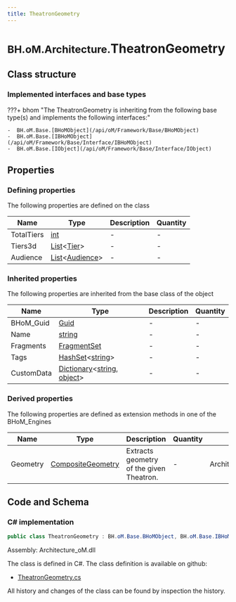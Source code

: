 ```yaml
---
title: TheatronGeometry
---
```


# <small>BH.oM.Architecture.</small>**TheatronGeometry**



## Class structure

### Implemented interfaces and base types

???+ bhom "The TheatronGeometry is inheriting from the following base type(s) and implements the following interfaces:"

    -  BH.oM.Base.[BHoMObject](/api/oM/Framework/Base/BHoMObject)
    -  BH.oM.Base.[IBHoMObject](/api/oM/Framework/Base/Interface/IBHoMObject)
    -  BH.oM.Base.[IObject](/api/oM/Framework/Base/Interface/IObject)


## Properties



### Defining properties

The following properties are defined on the class

| Name             | Type             | Description      | Quantity         |
|------------------|------------------|------------------|------------------|
| TotalTiers | [int](https://learn.microsoft.com/en-us/dotnet/api/System.Int32?view=netstandard-2.0) | - | - |
| Tiers3d | [List](https://learn.microsoft.com/en-us/dotnet/api/System.Collections.Generic.List-1?view=netstandard-2.0)&lt;[Tier](/api/oM/Analytical/Architecture/Theatron/Elements/Tier)&gt; | - | - |
| Audience | [List](https://learn.microsoft.com/en-us/dotnet/api/System.Collections.Generic.List-1?view=netstandard-2.0)&lt;[Audience](/api/oM/Physical/Humans/ViewQuality/Audience)&gt; | - | - |


### Inherited properties
The following properties are inherited from the base class of the object

| Name             | Type             | Description      | Quantity         |
|------------------|------------------|------------------|------------------|
| BHoM_Guid | [Guid](https://learn.microsoft.com/en-us/dotnet/api/System.Guid?view=netstandard-2.0) | - | - |
| Name | [string](https://learn.microsoft.com/en-us/dotnet/api/System.String?view=netstandard-2.0) | - | - |
| Fragments | [FragmentSet](/api/oM/Framework/Base/FragmentSet) | - | - |
| Tags | [HashSet](https://learn.microsoft.com/en-us/dotnet/api/System.Collections.Generic.HashSet-1?view=netstandard-2.0)&lt;[string](https://learn.microsoft.com/en-us/dotnet/api/System.String?view=netstandard-2.0)&gt; | - | - |
| CustomData | [Dictionary](https://learn.microsoft.com/en-us/dotnet/api/System.Collections.Generic.Dictionary-2?view=netstandard-2.0)&lt;[string](https://learn.microsoft.com/en-us/dotnet/api/System.String?view=netstandard-2.0), [object](https://learn.microsoft.com/en-us/dotnet/api/System.Object?view=netstandard-2.0)&gt; | - | - |


### Derived properties

The following properties are defined as extension methods in one of the BHoM_Engines

| Name             | Type             | Description      | Quantity         | Engine           |
|------------------|------------------|------------------|------------------|------------------|
| Geometry | [CompositeGeometry](/api/oM/Dimensional/Geometry/Misc/CompositeGeometry) | Extracts geometry of the given Theatron. | - | Architecture_Engine |


## Code and Schema

### C# implementation

``` C# title="C#"
public class TheatronGeometry : BH.oM.Base.BHoMObject, BH.oM.Base.IBHoMObject, BH.oM.Base.IObject
```

Assembly: Architecture_oM.dll

The class is defined in C#. The class definition is available on github:

- [TheatronGeometry.cs](https://github.com/BHoM/BHoM/blob/develop/Architecture_oM/Theatron\Elements\TheatronGeometry.cs)

All history and changes of the class can be found by inspection the history.
